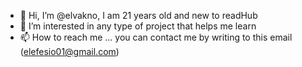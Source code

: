 - 👋 Hi, I’m @elvakno, I am 21 years old and new to readHub 
- 👀 I’m interested in any type of project that helps me learn
- 📫 How to reach me ... you can contact me by writing to this email (elefesio01@gmail.com) 

<!---
elvakno/elvakno is a ✨ special ✨ repository because its `README.md` (this file) appears on your GitHub profile.
You can click the Preview link to take a look at your changes.
--->

